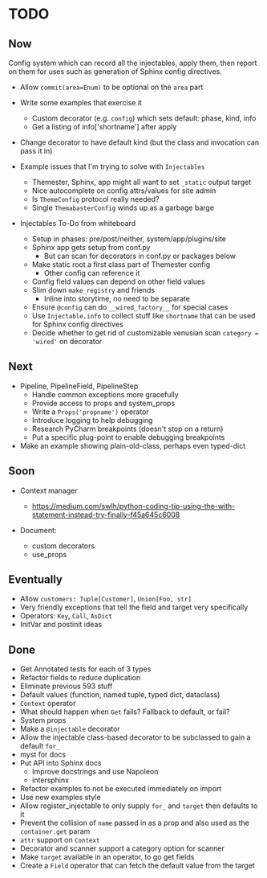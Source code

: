 # TODO

## Now

Config system which can record all the injectables, apply them, then report on them for uses such as generation of Sphinx config directives.

- Allow `commit(area=Enum)` to be optional on the `area` part
- Write some examples that exercise it
  * Custom decorator (e.g. `config`) which sets default: phase, kind, info
  * Get a listing of info['shortname'] after apply
- Change decorator to have default kind (but the class and invocation can pass it in)

- Example issues that I'm trying to solve with `Injectables`
  * Themester, Sphinx, app might all want to set `_static` output target
  * Nice autocomplete on config attrs/values for site admin
  * Is `ThemeConfig` protocol really needed?
  * Single `ThemabasterConfig` winds up as a garbage barge
  
- Injectables To-Do from whiteboard
  * Setup in phases: pre/post/neither, system/app/plugins/site
  * Sphinx app gets setup from conf.py
    - But can scan for decorators in conf.py or packages below
  * Make static root a first class part of Themester config
    - Other config can reference it
  * Config field values can depend on other field values
  * Slim down `make_registry` and friends
    - Inline into storytime, no need to be separate
  * Ensure `@config` can do `__wired_factory__` for special cases
  * Use `Injectable.info` to collect stuff like `shortname` that can be used for Sphinx config directives
  * Decide whether to get rid of customizable venusian scan `category = 'wired'` on decorator
  

## Next

- Pipeline, PipelineField, PipelineStep
  * Handle common exceptions more gracefully
  * Provide access to props and system_props
  * Write a `Props('propname')` operator
  * Introduce logging to help debugging
  * Research PyCharm breakpoints (doesn't stop on a return)  
  * Put a specific plug-point to enable debugging breakpoints
- Make an example showing plain-old-class, perhaps even typed-dict

## Soon

- Context manager
  * https://medium.com/swlh/python-coding-tip-using-the-with-statement-instead-try-finally-f45a645c6008

- Document:
  - custom decorators
  - use_props

## Eventually

- Allow `customers: Tuple[Customer]`, `Union[Foo, str]`
- Very friendly exceptions that tell the field and target very specifically
- Operators: `Key`, `Call`, `AsDict`
- InitVar and postinit ideas

## Done

- Get Annotated tests for each of 3 types
- Refactor fields to reduce duplication
- Eliminate previous 593 stuff
- Default values (function, named tuple, typed dict, dataclass)
- `Context` operator
- What should happen when `Get` fails? Fallback to default, or fail?
- System props
- Make a `@injectable` decorator
- Allow the injectable class-based decorator to be subclassed 
  to gain a default `for_`
- myst for docs
- Put API into Sphinx docs
  * Improve docstrings and use Napoleon
  * intersphinx
- Refactor examples to not be executed immediately on import
- Use new examples style
- Allow register_injectable to only supply `for_` and `target` then defaults to it
- Prevent the collision of `name` passed in as a prop and also used as the `container.get` param
- `attr` support on `Context`
- Decorator and scanner support a category option for scanner
- Make `target` available in an operator, to go get fields
- Create a `Field` operator that can fetch the default value from the target


